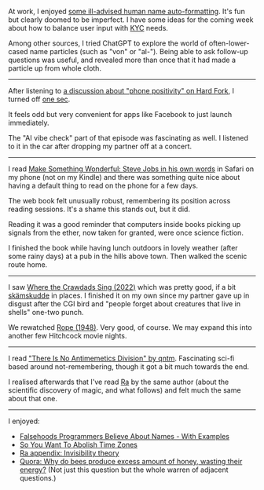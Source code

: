 At work, I enjoyed [some ill-advised human name auto-formatting](https://ruby.social/@henrik/110192652698343370). It's fun but clearly doomed to be imperfect. I have some ideas for the coming week about how to balance user input with [KYC](https://en.wikipedia.org/wiki/Know_your_customer) needs.

Among other sources, I tried ChatGPT to explore the world of often-lower-cased name particles (such as "von" or "al-"). Being able to ask follow-up questions was useful, and revealed more than once that it had made a particle up from whole cloth.

---

After listening to [a discussion about "phone positivity" on Hard Fork](https://www.nytimes.com/2023/04/07/podcasts/ai-vibe-check-with-ezra-klein-and-kevin-tries-phone-positivity.html), I turned off [one sec](https://one-sec.app/).

It feels odd but very convenient for apps like Facebook to just launch immediately.

The "AI vibe check" part of that episode was fascinating as well. I listened to it in the car after dropping my partner off at a concert.

---

I read [Make Something Wonderful: Steve Jobs in his own words](https://book.stevejobsarchive.com/) in Safari on my phone (not on my Kindle) and there was something quite nice about having a default thing to read on the phone for a few days.

The web book felt unusually robust, remembering its position across reading sessions. It's a shame this stands out, but it did.

Reading it was a good reminder that computers inside books picking up signals from the ether, now taken for granted, were once science fiction.

I finished the book while having lunch outdoors in lovely weather (after some rainy days) at a pub in the hills above town. Then walked the scenic route home.

---

I saw [Where the Crawdads Sing (2022)](https://www.imdb.com/title/tt9411972/) which was pretty good, if a bit [skämskudde](https://en.wiktionary.org/wiki/sk%C3%A4mskudde) in places. I finished it on my own since my partner gave up in disgust after the CGI bird and "people forget about creatures that live in shells" one-two punch.

We rewatched [Rope (1948)](https://www.imdb.com/title/tt0040746/). Very good, of course. We may expand this into another few Hitchcock movie nights.

---

I read ["There Is No Antimemetics Division" by qntm](https://qntm.org/scp). Fascinating sci-fi based around not-remembering, though it got a bit much towards the end.

I realised afterwards that I've read [Ra](https://qntm.org/ra) by the same author (about the scientific discovery of magic, and what follows) and felt much the same about that one.

---

I enjoyed:

- [Falsehoods Programmers Believe About Names - With Examples](https://shinesolutions.com/2018/01/08/falsehoods-programmers-believe-about-names-with-examples/)
- [So You Want To Abolish Time Zones](https://qntm.org/abolish)
- [Ra appendix: Invisibility theory](https://qntm.org/invisibility)
- [Quora: Why do bees produce excess amount of honey, wasting their energy?](https://www.quora.com/Why-do-bees-produce-excess-amount-of-honey-wasting-their-energy) (Not just this question but the whole warren of adjacent questions.)
